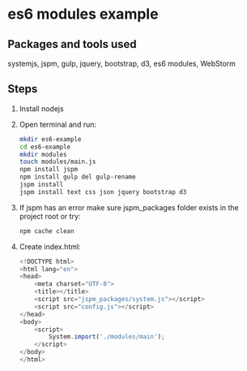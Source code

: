es6 modules example
===========

Packages and tools used
---
systemjs, jspm, gulp, jquery, bootstrap, d3, es6 modules, WebStorm

Steps
---

1. Install nodejs
2. Open terminal and run:

    ```sh
    mkdir es6-example
    cd es6-example
    mkdir modules
    touch modules/main.js
    npm install jspm
    npm install gulp del gulp-rename
    jspm install
    jspm install text css json jquery bootstrap d3
    ```
    
2. If jspm has an error make sure jspm_packages folder exists in the project root or try: 
    
    ```sh
    npm cache clean
    ```
    
3. Create index.html:

    ```javascript
    <!DOCTYPE html>
    <html lang="en">
    <head>
        <meta charset="UTF-8">
        <title></title>
        <script src="jspm_packages/system.js"></script>
        <script src="config.js"></script>
    </head>
    <body>
        <script>
            System.import('./modules/main');
        </script>
    </body>
    </html>
    ```
